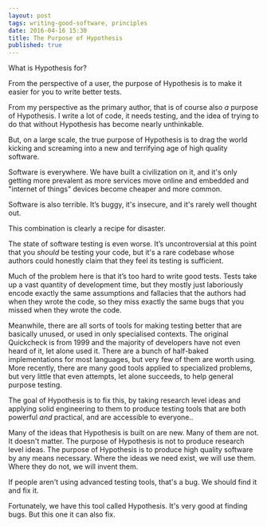 ```yaml
---
layout: post
tags: writing-good-software, principles
date: 2016-04-16 15:30
title: The Purpose of Hypothesis
published: true
---
```


What is Hypothesis for?

From the perspective of a user, the purpose of Hypothesis is to make it easier for you
to write better tests.

From my perspective as the primary author, that is of course also *a* purpose of Hypothesis.
I write a lot of code, it needs testing, and the idea of trying to do that without Hypothesis
has become nearly unthinkable.

But, on a large scale, the true purpose of Hypothesis is to drag the world kicking and screaming
into a new and terrifying age of high quality software.

Software is everywhere. We have built a civilization on it, and it's only getting more prevalent
as more services move online and embedded and "internet of things" devices become cheaper and
more common.

Software is also terrible. It’s buggy, it's insecure, and it's rarely well thought out.

This combination is clearly a recipe for disaster.

The state of software testing is even worse. It’s uncontroversial at this point that you *should*
be testing your code, but it's a rare codebase whose authors could honestly claim that they feel
its testing is sufficient.

Much of the problem here is that it’s too hard to write good tests. Tests take up a vast quantity
of development time, but they mostly just laboriously encode exactly the same assumptions and
fallacies that the authors had when they wrote the code, so they miss exactly the same bugs that
you missed when they wrote the code.

Meanwhile, there are all sorts of tools for making testing better that are basically unused, or
used in only specialised contexts. The original Quickcheck is from 1999 and the majority of
developers have not even heard of it, let alone used it. There are a bunch of half-baked
implementations for most languages, but very few of them are worth using. More recently, there
are many good tools applied to specialized problems, but very little that even attempts, let
alone succeeds, to help general purpose testing.

The goal of Hypothesis is to fix this, by taking research level ideas and applying solid
engineering to them to produce testing tools that are both powerful *and* practical, and
are accessible to everyone..

Many of the ideas that Hypothesis is built on are new. Many of them are not. It doesn't matter.
The purpose of Hypothesis is not to produce research level ideas. The purpose of Hypothesis is
to produce high quality software by any means necessary. Where the ideas we need exist, we
will use them. Where they do not, we will invent them.

If people aren't using advanced testing tools, that's a bug. We should find it and fix it.

Fortunately, we have this tool called Hypothesis. It's very good at finding bugs. But this
one it can also fix.
